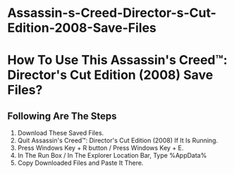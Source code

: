 # Assassin-s-Creed-Director-s-Cut-Edition-2008-Save-Files
# How To Use This Assassin's Creed™: Director's Cut Edition (2008) Save Files?

## Following Are The Steps
1. Download These Saved Files.
2. Quit Assassin's Creed™: Director's Cut Edition (2008) If It Is Running.
3. Press Windows Key + R button / Press Windows Key + E.
4. In The Run Box / In The Explorer Location Bar, Type %AppData%
5. Copy Downloaded Files and Paste It There.
